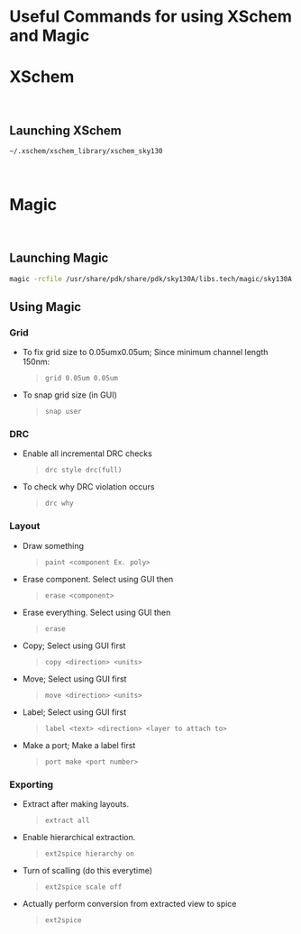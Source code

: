 # Useful Commands for using XSchem and Magic

# XSchem

<br>

## Launching XSchem

```bash
~/.xschem/xschem_library/xschem_sky130
```

<br>

# Magic

<br>

## Launching Magic

```bash
magic -rcfile /usr/share/pdk/share/pdk/sky130A/libs.tech/magic/sky130A.magicrc <file name>.mag
```

## Using Magic

### Grid

* To fix grid size to 0.05umx0.05um; Since minimum channel length 150nm:

    >`grid 0.05um 0.05um`

* To snap grid size (in GUI)

    > `snap user` 

### DRC

* Enable all incremental DRC checks

    > `drc style drc(full)`

* To check why DRC violation occurs

    > `drc why`

### Layout

* Draw something

    > `paint <component Ex. poly>`

* Erase component. Select using GUI then

    > `erase <component>`

* Erase everything. Select using GUI then

    > `erase`

* Copy; Select using GUI first

    > `copy <direction> <units>`

* Move; Select using GUI first

    > `move <direction> <units>`

* Label; Select using GUI first

    > `label <text> <direction> <layer to attach to>`

* Make a port; Make a label first

    > `port make <port number>`

### Exporting

* Extract after making layouts.

    > `extract all`

* Enable hierarchical extraction.

    > `ext2spice hierarchy on`

* Turn of scalling (do this everytime)

    > `ext2spice scale off`

* Actually perform conversion from extracted view to spice

    > `ext2spice`
